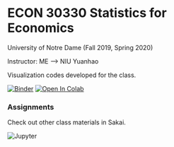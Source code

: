 # ECON 30330 Statistics for Economics

University of Notre Dame (Fall 2019, Spring 2020) 

Instructor: ME --> NIU Yuanhao 

Visualization codes developed for the class.   

[![Binder](https://mybinder.org/badge_logo.svg)](https://mybinder.org/v2/gh/yniu87/teach_stat/master)
[![Open In Colab](https://colab.research.google.com/assets/colab-badge.svg)](https://colab.research.google.com/github/yniu87/teach_stat/blob/master)

### Assignments
Check out other class materials in Sakai.

![Jupyter](https://www.dataquest.io/wp-content/uploads/2019/01/1-LPnY8nOLg4S6_TG0DEXwsg-1.png)
